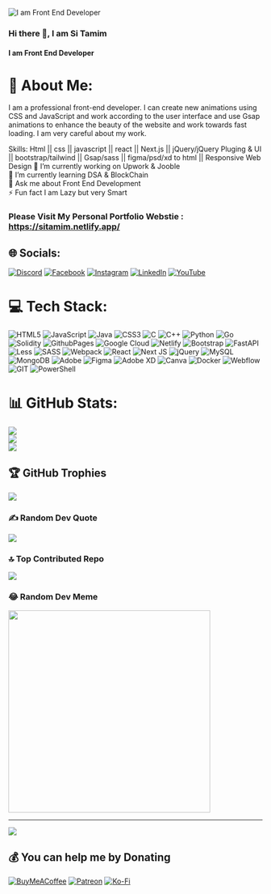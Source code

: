 ![I am Front End Developer](https://media.licdn.com/dms/image/D4E16AQFAIlcAhoYcEw/profile-displaybackgroundimage-shrink_350_1400/0/1696618482767?e=1702512000&v=beta&t=PkxN8DL6pPPl0H85pen1yqcKCq3QGxPosKT8Cb5py2c)
### Hi there 👋, I am Si Tamim
#### I am Front End Developer

# 💫 About Me:
I am a professional front-end developer. I can create new animations using CSS and JavaScript and work according to the user interface and use Gsap animations to enhance the beauty of the website and work towards fast loading. I am very careful about my work.

Skills: Html || css || javascript || react || Next.js || jQuery/jQuery Pluging & UI || bootstrap/tailwind  || Gsap/sass || figma/psd/xd to html || Responsive Web Design
🔭 I’m currently working on Upwork & Jooble<br>🌱 I’m currently learning DSA & BlockChain<br>💬 Ask me about Front End Development <br>⚡ Fun fact I am Lazy but very Smart

### Please Visit My Personal Portfolio Webstie : https://sitamim.netlify.app/

## 🌐 Socials:
[![Discord](https://img.shields.io/badge/Discord-%237289DA.svg?logo=discord&logoColor=white)](https://discord.gg/sitamim_71588) [![Facebook](https://img.shields.io/badge/Facebook-%231877F2.svg?logo=Facebook&logoColor=white)](https://facebook.com/sitamim500) [![Instagram](https://img.shields.io/badge/Instagram-%23E4405F.svg?logo=Instagram&logoColor=white)](https://instagram.com/si_tamim_0point) [![LinkedIn](https://img.shields.io/badge/LinkedIn-%230077B5.svg?logo=linkedin&logoColor=white)](https://linkedin.com/in/si-tamim) [![YouTube](https://img.shields.io/badge/YouTube-%23FF0000.svg?logo=YouTube&logoColor=white)](https://youtube.com/@UC9jdq30Ua8NWCSsAGjPIUxA) 

# 💻 Tech Stack:
![HTML5](https://img.shields.io/badge/html5-%23E34F26.svg?style=for-the-badge&logo=html5&logoColor=white) ![JavaScript](https://img.shields.io/badge/javascript-%23323330.svg?style=for-the-badge&logo=javascript&logoColor=%23F7DF1E) ![Java](https://img.shields.io/badge/java-%23ED8B00.svg?style=for-the-badge&logo=openjdk&logoColor=white) ![CSS3](https://img.shields.io/badge/css3-%231572B6.svg?style=for-the-badge&logo=css3&logoColor=white) ![C](https://img.shields.io/badge/c-%2300599C.svg?style=for-the-badge&logo=c&logoColor=white) ![C++](https://img.shields.io/badge/c++-%2300599C.svg?style=for-the-badge&logo=c%2B%2B&logoColor=white) ![Python](https://img.shields.io/badge/python-3670A0?style=for-the-badge&logo=python&logoColor=ffdd54) ![Go](https://img.shields.io/badge/go-%2300ADD8.svg?style=for-the-badge&logo=go&logoColor=white) ![Solidity](https://img.shields.io/badge/Solidity-%23363636.svg?style=for-the-badge&logo=solidity&logoColor=white) ![GithubPages](https://img.shields.io/badge/github%20pages-121013?style=for-the-badge&logo=github&logoColor=white) ![Google Cloud](https://img.shields.io/badge/GoogleCloud-%234285F4.svg?style=for-the-badge&logo=google-cloud&logoColor=white) ![Netlify](https://img.shields.io/badge/netlify-%23000000.svg?style=for-the-badge&logo=netlify&logoColor=#00C7B7) ![Bootstrap](https://img.shields.io/badge/bootstrap-%238511FA.svg?style=for-the-badge&logo=bootstrap&logoColor=white) ![FastAPI](https://img.shields.io/badge/FastAPI-005571?style=for-the-badge&logo=fastapi) ![Less](https://img.shields.io/badge/less-2B4C80?style=for-the-badge&logo=less&logoColor=white) ![SASS](https://img.shields.io/badge/SASS-hotpink.svg?style=for-the-badge&logo=SASS&logoColor=white) ![Webpack](https://img.shields.io/badge/webpack-%238DD6F9.svg?style=for-the-badge&logo=webpack&logoColor=black) ![React](https://img.shields.io/badge/react-%2320232a.svg?style=for-the-badge&logo=react&logoColor=%2361DAFB) ![Next JS](https://img.shields.io/badge/Next-black?style=for-the-badge&logo=next.js&logoColor=white) ![jQuery](https://img.shields.io/badge/jquery-%230769AD.svg?style=for-the-badge&logo=jquery&logoColor=white) ![MySQL](https://img.shields.io/badge/mysql-%2300000f.svg?style=for-the-badge&logo=mysql&logoColor=white) ![MongoDB](https://img.shields.io/badge/MongoDB-%234ea94b.svg?style=for-the-badge&logo=mongodb&logoColor=white) ![Adobe](https://img.shields.io/badge/adobe-%23FF0000.svg?style=for-the-badge&logo=adobe&logoColor=white) ![Figma](https://img.shields.io/badge/figma-%23F24E1E.svg?style=for-the-badge&logo=figma&logoColor=white) ![Adobe XD](https://img.shields.io/badge/Adobe%20XD-470137?style=for-the-badge&logo=Adobe%20XD&logoColor=#FF61F6) ![Canva](https://img.shields.io/badge/Canva-%2300C4CC.svg?style=for-the-badge&logo=Canva&logoColor=white) ![Docker](https://img.shields.io/badge/docker-%230db7ed.svg?style=for-the-badge&logo=docker&logoColor=white) ![Webflow](https://img.shields.io/badge/Webflow-4353FF?style=for-the-badge&logo=webflow&logoColor=white) ![GIT](https://img.shields.io/badge/Git-fc6d26?style=for-the-badge&logo=git&logoColor=white) ![PowerShell](https://img.shields.io/badge/PowerShell-%235391FE.svg?style=for-the-badge&logo=powershell&logoColor=white)
# 📊 GitHub Stats:
![](https://github-readme-stats.vercel.app/api?username=tamimbost500&theme=onedark&hide_border=false&include_all_commits=true&count_private=true)<br/>
![](https://github-readme-streak-stats.herokuapp.com/?user=tamimbost500&theme=onedark&hide_border=false)<br/>
![](https://github-readme-stats.vercel.app/api/top-langs/?username=tamimbost500&theme=onedark&hide_border=false&include_all_commits=true&count_private=true&layout=compact)

## 🏆 GitHub Trophies
![](https://github-profile-trophy.vercel.app/?username=tamimbost500&theme=monokai&no-frame=true&no-bg=true&margin-w=4)

### ✍️ Random Dev Quote
![](https://quotes-github-readme.vercel.app/api?type=horizontal&theme=merko)

### 🔝 Top Contributed Repo
![](https://github-contributor-stats.vercel.app/api?username=tamimbost500&limit=5&theme=dracula&combine_all_yearly_contributions=true)

### 😂 Random Dev Meme
<img src='https://randommeme-five.vercel.app/' style="height: 400px;"/>

---
[![](https://visitcount.itsvg.in/api?id=tamimbost500&icon=0&color=0)](https://visitcount.itsvg.in)

  ## 💰 You can help me by Donating
  [![BuyMeACoffee](https://img.shields.io/badge/Buy%20Me%20a%20Coffee-ffdd00?style=for-the-badge&logo=buy-me-a-coffee&logoColor=black)](https://buymeacoffee.com/https://sitamim.netlify.app/) [![Patreon](https://img.shields.io/badge/Patreon-F96854?style=for-the-badge&logo=patreon&logoColor=white)](https://patreon.com/https://sitamim.netlify.app/) [![Ko-Fi](https://img.shields.io/badge/Ko--fi-F16061?style=for-the-badge&logo=ko-fi&logoColor=white)](https://ko-fi.com/https://sitamim.netlify.app/) 

  
<!-- Proudly created with GPRM ( https://gprm.itsvg.in ) -->
